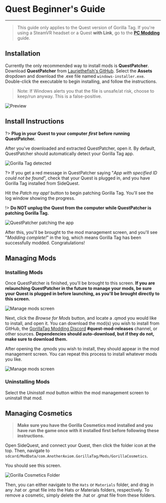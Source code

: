 # Quest Beginner's Guide
---
>
> This guide only applies to the Quest version of Gorilla Tag.
> If you're using a SteamVR headset or a Quest **with Link**, go to the [**PC Modding**](pc-guide) guide.
>

## Installation

Currently the only recommended way to install mods is **QuestPatcher**. Download **QuestPatcher** from [Lauriethefish's GitHub](https://github.com/Lauriethefish/QuestPatcher/releases/latest). Select the **Assets** dropdown and download the .exe file named `windows-installer.exe`. Double-click the executable to begin installing, and follow the instructions.

> Note: If Windows alerts you that the file is unsafe/at risk, choose to keep/run anyway. This is a false-positive.

![Preview](/docs/files/questpatcherprocessing.png)

## Install Instructions

?> **Plug in your Quest to your computer** ***first*** **before running QuestPatcher.**

After you've downloaded and extracted QuestPatcher, open it.
By default, QuestPatcher should automatically detect your Gorilla Tag app.

![Gorilla Tag detected](/docs/files/questpatcherinstalled.png)

?> If you get a red message in QuestPatcher saying "*App with specified ID could not be found*", check that your Quest is plugged in, and you have Gorilla Tag installed from SideQuest.

Hit the *Patch my app!* button to begin patching Gorilla Tag. You'll see the log window showing the progress.

!> **Do NOT unplug the Quest from the computer while QuestPatcher is patching Gorilla Tag.**

![QuestPatcher patching the app](/docs/files/questpatcherprocessing.png)

After this, you'll be brought to the mod management screen, and you'll see "*Modding complete!*" in the log, which means Gorilla Tag has been successfully modded. Congratulations!

## Managing Mods

### Installing Mods

Once QuestPatcher is finished, you'll be brought to this screen. **If you are relaunching QuestPatcher in the future to manage your mods, be sure your Quest is plugged in before launching, as you'll be brought directly to this screen.**

![Manage mods screen](/docs/files/questpatchermods.png)

Next, click the *Browse for Mods* button, and locate a .qmod you would like to install, and open it. You can download the mod(s) you wish to install from GitHub, the [GorillaTag Modding Discord](https://discord.gg/b2MhDBAzTv) **#quest-mod-releases** channel, or other sources. **Dependencies should auto-download, but if they do not, make sure to download them.**

After opening the .qmods you wish to install, they should appear in the mod management screen. You can repeat this process to install whatever mods you like.

![Manage mods screen](/docs/files/questpatcherexamples.png)

### Uninstalling Mods

Select the *Uninstall mod* button within the mod management screen to uninstall that mod.

## Managing Cosmetics

> **Make sure you have the Gorilla Cosmetics mod installed and you have run the game once with it installed first before following these instructions.**

Open SideQuest, and connect your Quest, then click the folder icon at the top. Then, navigate to `sdcard/ModData/com.AnotherAxiom.GorillaTag/Mods/GorillaCosmetics`.

You should see this screen.

![Gorilla Cosmetics Folder](/docs/files/sidequestcosmetics.png)

Then, you can either navigate to the `Hats` or `Materials` folder, and drag in any .hat or .gmat file into the Hats or Materials folders, respectively. To remove a cosmetic, simply delete the .hat or .gmat file from these folders.